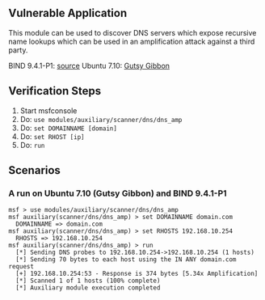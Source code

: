 ## Vulnerable Application

This module can be used to discover DNS servers which expose recursive name lookups which can be used in an amplification attack against a third party.

BIND 9.4.1-P1: [source](ftp://ftp.isc.org/isc/bind9/9.4.1-P1/bind-9.4.1-P1.tar.gz)
Ubuntu 7.10: [Gutsy Gibbon](http://old-releases.ubuntu.com/releases/7.10/)


## Verification Steps

  1. Start msfconsole
  2. Do: `use modules/auxiliary/scanner/dns/dns_amp`
  3. Do: `set DOMAINNAME [domain]`
  4. Do: `set RHOST [ip]`
  5. Do: `run`

## Scenarios

### A run on Ubuntu 7.10 (Gutsy Gibbon) and BIND 9.4.1-P1

  ```
  msf > use modules/auxiliary/scanner/dns/dns_amp
  msf auxiliary(scanner/dns/dns_amp) > set DOMAINNAME domain.com
    DOMAINNAME => domain.com
  msf auxiliary(scanner/dns/dns_amp) > set RHOSTS 192.168.10.254
    RHOSTS => 192.168.10.254
  msf auxiliary(scanner/dns/dns_amp) > run
    [*] Sending DNS probes to 192.168.10.254->192.168.10.254 (1 hosts)
    [*] Sending 70 bytes to each host using the IN ANY domain.com request
    [+] 192.168.10.254:53 - Response is 374 bytes [5.34x Amplification]
    [*] Scanned 1 of 1 hosts (100% complete)
    [*] Auxiliary module execution completed
  ```
